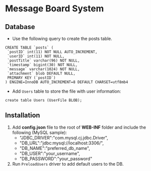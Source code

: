 # Message Board System

## Database
- Use the following query to create the posts table.

```
CREATE TABLE `posts` (
 `postID` int(11) NOT NULL AUTO_INCREMENT,
 `userID` int(11) NOT NULL,
 `postTitle` varchar(96) NOT NULL,
 `timestamp` bigint(30) NOT NULL,
 `message` varchar(1024) NOT NULL,
 `attachment` blob DEFAULT NULL,
 PRIMARY KEY (`postID`)
) ENGINE=InnoDB AUTO_INCREMENT=8 DEFAULT CHARSET=utf8mb4
```

- Add `Users` table to store the file with user information:
```
create table Users (UserFile BLOB);
```

## Installation
1. Add __config.json__ file to the root of __WEB-INF__ folder and include the following (MySQL sample):
    - "JDBC_DRIVER":"com.mysql.cj.jdbc.Driver",
    - "DB_URL":"jdbc:mysql://localhost:3306/",
    - "DB_NAME":"preferred_db_name",
    - "DB_USER":"your_username",
    - "DB_PASSWORD":"your_password"
2. Run `PreloadUsers` driver to add default users to the DB.